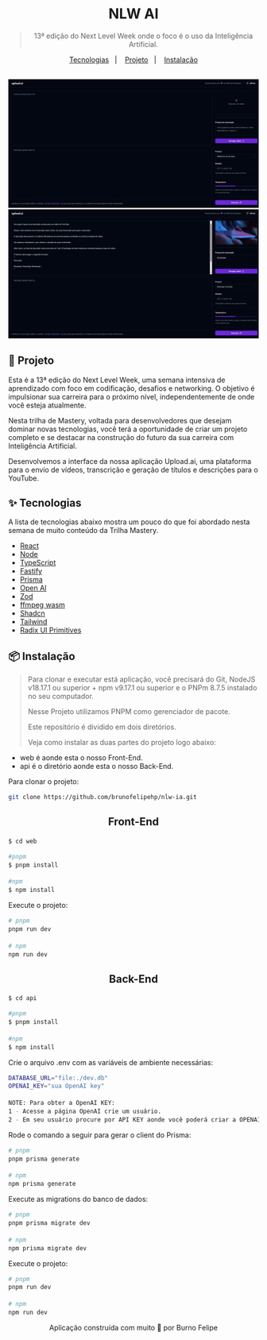 <div align="center">
  <h1>
     NLW AI
  </h1>
  
  > 13ª edição do Next Level Week onde o foco é o uso da Inteligência Artificial.
  
  <p align="center">
    <a href="#-tecnologias">Tecnologias</a>&nbsp;&nbsp;&nbsp;|&nbsp;&nbsp;&nbsp;
    <a href="#-projeto">Projeto</a>&nbsp;&nbsp;&nbsp;|&nbsp;&nbsp;&nbsp;
     <a href="#-instalacao">Instalação</a>
  </p>
  
  <br />
  
  <img src="./assets/project-01.jpeg" />
  <img src="./assets/project-02.jpeg" />
</div>

## 🌟 **Projeto**

Esta é a 13ª edição do Next Level Week, uma semana intensiva de aprendizado com foco em codificação, desafios e networking. O objetivo é impulsionar sua carreira para o próximo nível, independentemente de onde você esteja atualmente.

Nesta trilha de Mastery, voltada para desenvolvedores que desejam dominar novas tecnologias, você terá a oportunidade de criar um projeto completo e se destacar na construção do futuro da sua carreira com Inteligência Artificial.

Desenvolvemos a interface da nossa aplicação Upload.ai, uma plataforma para o envio de vídeos, transcrição e geração de títulos e descrições para o YouTube.

## ✨ Tecnologias

A lista de tecnologias abaixo mostra um pouco do que foi abordado nesta semana de muito conteúdo da Trilha Mastery.

- [React](https://pt-br.legacy.reactjs.org/)
- [Node](https://nodejs.org/en/about)
- [TypeScript](https://www.typescriptlang.org/)
- [Fastify](https://fastify.dev/)
- [Prisma](https://www.prisma.io/)
- [Open AI](https://platform.openai.com/docs/introduction)
- [Zod](https://zod.dev/)
- [ffmpeg wasm](https://ffmpegwasm.netlify.app/)
- [Shadcn](https://ui.shadcn.com/)
- [Tailwind](https://tailwindcss.com/)
- [Radix UI Primitives](https://www.radix-ui.com/primitives)

## 📦 **Instalação**

> <p>Para clonar e executar está aplicação, você precisará do Git, NodeJS v18.17.1 ou superior + npm v9.17.1 ou superior e o PNPm 8.7.5 instalado no seu computador.</p>
> <p> Nesse Projeto utilizamos PNPM como gerenciador de pacote.</p> 
> <p>Este repositório é dividido em dois diretórios.</P>
> <p>Veja como instalar as duas partes do projeto logo abaixo: </p>

- web é aonde esta o nosso Front-End.
- api é o diretório aonde esta o nosso Back-End.

<p>Para clonar o projeto:</p>

```bash
git clone https://github.com/brunofelipehp/nlw-ia.git
```

<h2 align="center">Front-End</h2>

```bash
$ cd web
```

```bash
#pnpm
$ pnpm install

#npm
$ npm install
```

 <p>Execute o projeto:</p>

```bash
# pnpm
pnpm run dev

# npm
npm run dev
```

 <h2 align="center">Back-End</h2>

```bash
$ cd api
```

```bash
#pnpm
$ pnpm install

#npm
$ npm install
```

<p>Crie o arquivo .env com as variáveis de ambiente necessárias:</p>
<span></span>

```bash
DATABASE_URL="file:./dev.db"
OPENAI_KEY="sua OpenAI key"

NOTE: Para obter a OpenAI KEY:
1 - Acesse a página OpenAI crie um usuário.
2 - Em seu usuário procure por API KEY aonde você poderá criar a OPENAI_KEY.

```

 <p>Rode o comando a seguir para gerar o client do Prisma:</p>

```bash
# pnpm
pnpm prisma generate

# npm
npm prisma generate
```

 <p>Execute as migrations do banco de dados:</p>

```bash
# pnpm
pnpm prisma migrate dev

# npm
npm prisma migrate dev
```

<p>Execute o projeto:</p>

```bash
# pnpm
pnpm run dev

# npm
npm run dev
```

<p align="center">Aplicação construída com muito 💜 por Burno Felipe</p>

